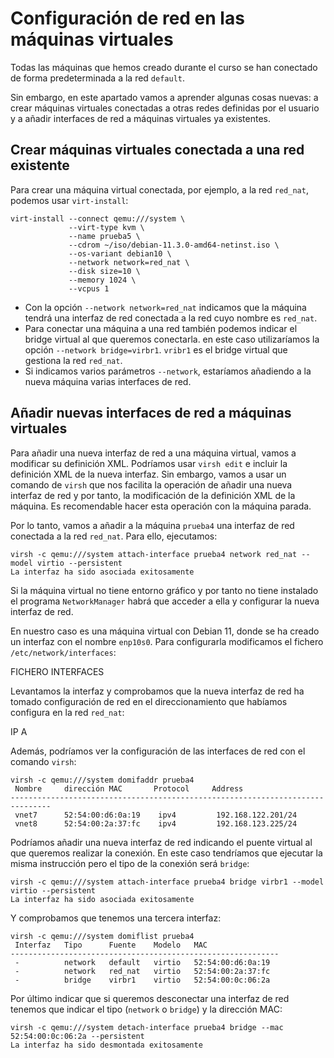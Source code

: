 # Configuración de red en las máquinas virtuales

Todas las máquinas que hemos creado durante el curso se han conectado de forma predeterminada a la red `default`. 

Sin embargo, en este apartado vamos a aprender algunas cosas nuevas: a crear máquinas virtuales conectadas a otras redes definidas por el usuario y a añadir interfaces de red a máquinas virtuales ya existentes.

## Crear máquinas virtuales conectada a una red existente

Para crear una máquina virtual conectada, por ejemplo, a la red `red_nat`, podemos usar `virt-install`:

```
virt-install --connect qemu:///system \
			 --virt-type kvm \
			 --name prueba5 \
			 --cdrom ~/iso/debian-11.3.0-amd64-netinst.iso \
			 --os-variant debian10 \
			 --network network=red_nat \
			 --disk size=10 \
			 --memory 1024 \
			 --vcpus 1
```

* Con la opción `--network network=red_nat` indicamos que la máquina tendrá una interfaz de red conectada a la red cuyo nombre es `red_nat`.
* Para conectar una máquina a una red también podemos indicar el bridge virtual al que queremos conectarla. en este caso utilizaríamos la opción `--network bridge=virbr1`. `vribr1` es el bridge virtual que gestiona la red `red_nat`.
* Si indicamos varios parámetros `--network`, estaríamos añadiendo a la nueva máquina varias interfaces de red.

## Añadir nuevas interfaces de red a máquinas virtuales

Para añadir una nueva interfaz de red a una máquina virtual, vamos a modificar su definición XML. Podríamos usar `virsh edit` e incluir la definición XML de la nueva interfaz. Sin embargo, vamos a usar un comando de `virsh` que nos facilita la operación de añadir una nueva interfaz de red y por tanto, la modificación de la definición XML de la máquina. Es recomendable hacer esta operación con la máquina parada.

Por lo tanto, vamos a añadir a la máquina `prueba4` una interfaz de red conectada a la red `red_nat`. Para ello, ejecutamos:

```
virsh -c qemu:///system attach-interface prueba4 network red_nat --model virtio --persistent
La interfaz ha sido asociada exitosamente
```

Si la máquina virtual no tiene entorno gráfico y por tanto no tiene instalado el programa `NetworkManager` habrá que acceder a ella y configurar la nueva interfaz de red.

En nuestro caso es una máquina virtual con Debian 11, donde se ha creado un  interfaz con el nombre `enp10s0`. Para configurarla modificamos el fichero `/etc/network/interfaces`:

FICHERO INTERFACES

Levantamos la interfaz y comprobamos que la nueva interfaz de red ha tomado configuración de red en el direccionamiento que habíamos configura en la red `red_nat`:

IP A


Además, podríamos ver la configuración de las interfaces de red con el comando `virsh`:

```
virsh -c qemu:///system domifaddr prueba4
 Nombre     dirección MAC       Protocol     Address
-------------------------------------------------------------------------------
 vnet7      52:54:00:d6:0a:19    ipv4         192.168.122.201/24
 vnet8      52:54:00:2a:37:fc    ipv4         192.168.123.225/24
```


Podríamos añadir una nueva interfaz de red indicando el puente virtual al que queremos realizar la conexión. En este caso tendríamos que ejecutar la misma instrucción pero el tipo de la conexión será `bridge`:

```
virsh -c qemu:///system attach-interface prueba4 bridge virbr1 --model virtio --persistent
La interfaz ha sido asociada exitosamente
```


Y comprobamos que tenemos una tercera interfaz:

```
virsh -c qemu:///system domiflist prueba4
 Interfaz   Tipo      Fuente    Modelo   MAC
------------------------------------------------------------
 -          network   default   virtio   52:54:00:d6:0a:19
 -          network   red_nat   virtio   52:54:00:2a:37:fc
 -          bridge    virbr1    virtio   52:54:00:0c:06:2a
```

Por último indicar que si queremos desconectar una interfaz de red tenemos que indicar el tipo (`network` o `bridge`) y la dirección MAC:

```
virsh -c qemu:///system detach-interface prueba4 bridge --mac 52:54:00:0c:06:2a --persistent 
La interfaz ha sido desmontada exitosamente
```

